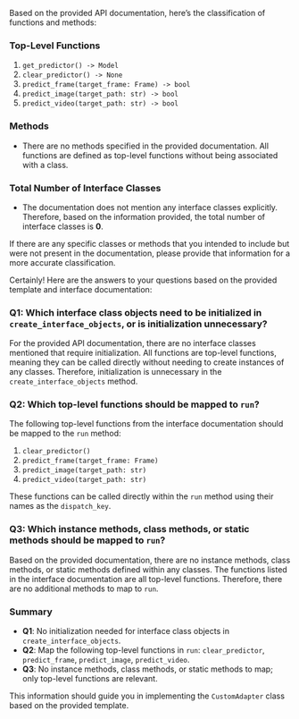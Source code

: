 Based on the provided API documentation, here’s the classification of functions and methods:

### Top-Level Functions
1. `get_predictor() -> Model`
2. `clear_predictor() -> None`
3. `predict_frame(target_frame: Frame) -> bool`
4. `predict_image(target_path: str) -> bool`
5. `predict_video(target_path: str) -> bool`

### Methods
- There are no methods specified in the provided documentation. All functions are defined as top-level functions without being associated with a class.

### Total Number of Interface Classes
- The documentation does not mention any interface classes explicitly. Therefore, based on the information provided, the total number of interface classes is **0**.

If there are any specific classes or methods that you intended to include but were not present in the documentation, please provide that information for a more accurate classification.

Certainly! Here are the answers to your questions based on the provided template and interface documentation:

### Q1: Which interface class objects need to be initialized in `create_interface_objects`, or is initialization unnecessary?
For the provided API documentation, there are no interface classes mentioned that require initialization. All functions are top-level functions, meaning they can be called directly without needing to create instances of any classes. Therefore, initialization is unnecessary in the `create_interface_objects` method.

### Q2: Which top-level functions should be mapped to `run`?
The following top-level functions from the interface documentation should be mapped to the `run` method:
1. `clear_predictor()`
2. `predict_frame(target_frame: Frame)`
3. `predict_image(target_path: str)`
4. `predict_video(target_path: str)`

These functions can be called directly within the `run` method using their names as the `dispatch_key`.

### Q3: Which instance methods, class methods, or static methods should be mapped to `run`?
Based on the provided documentation, there are no instance methods, class methods, or static methods defined within any classes. The functions listed in the interface documentation are all top-level functions. Therefore, there are no additional methods to map to `run`.

### Summary
- **Q1**: No initialization needed for interface class objects in `create_interface_objects`.
- **Q2**: Map the following top-level functions in `run`: `clear_predictor`, `predict_frame`, `predict_image`, `predict_video`.
- **Q3**: No instance methods, class methods, or static methods to map; only top-level functions are relevant. 

This information should guide you in implementing the `CustomAdapter` class based on the provided template.